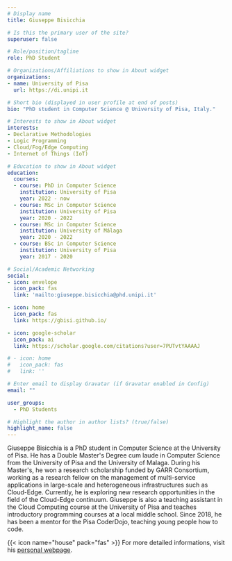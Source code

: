 ```yaml
---
# Display name
title: Giuseppe Bisicchia

# Is this the primary user of the site?
superuser: false

# Role/position/tagline
role: PhD Student

# Organizations/Affiliations to show in About widget
organizations:
- name: University of Pisa
  url: https://di.unipi.it

# Short bio (displayed in user profile at end of posts)
bio: "PhD student in Computer Science @ University of Pisa, Italy."

# Interests to show in About widget
interests:
- Declarative Methodologies
- Logic Programming
- Cloud/Fog/Edge Computing
- Internet of Things (IoT)

# Education to show in About widget
education:
  courses:
  - course: PhD in Computer Science
    institution: University of Pisa
    year: 2022 - now
  - course: MSc in Computer Science
    institution: University of Pisa
    year: 2020 - 2022
  - course: MSc in Computer Science
    institution: University of Málaga
    year: 2020 - 2022
  - course: BSc in Computer Science
    institution: University of Pisa
    year: 2017 - 2020

# Social/Academic Networking
social:
- icon: envelope
  icon_pack: fas
  link: 'mailto:giuseppe.bisicchia@phd.unipi.it'

- icon: home
  icon_pack: fas
  link: https://gbisi.github.io/

- icon: google-scholar
  icon_pack: ai
  link: https://scholar.google.com/citations?user=7PUTvtYAAAAJ

# - icon: home
#   icon_pack: fas
#   link: ''

# Enter email to display Gravatar (if Gravatar enabled in Config)
email: ""

user_groups:
  - PhD Students

# Highlight the author in author lists? (true/false)
highlight_name: false
---
```


Giuseppe Bisicchia is a PhD student in Computer Science at the University of Pisa. He has a Double Master's Degree cum laude in Computer Science from the University of Pisa and the University of Malaga. During his Master's, he won a research scholarship funded by GARR Consortium, working as a research fellow on the management of multi-service applications in large-scale and heterogeneous infrastructures such as Cloud-Edge. Currently, he is exploring new research opportunities in the field of the Cloud-Edge continuum. Giuseppe is also a teaching assistant in the Cloud Computing course at the University of Pisa and teaches introductory programming courses at a local middle school. Since 2018, he has been a mentor for the Pisa CoderDojo, teaching young people how to code.

{{< icon name="house" pack="fas" >}} For more detailed informations, visit his [personal webpage](https://gbisi.github.io/).

